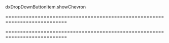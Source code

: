 <!--id-->dxDropDownButtonItem.showChevron<!--/id-->
===========================================================================
<!--hidden--><!--/hidden-->
===========================================================================

<!--shortDescription-->

<!--/shortDescription-->

<!--fullDescription-->

<!--/fullDescription-->